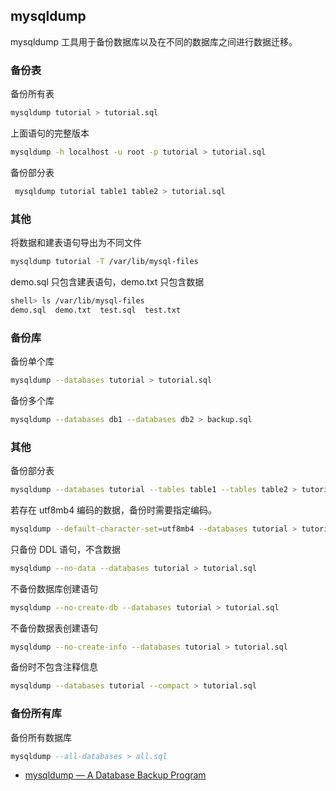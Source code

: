 ## mysqldump

mysqldump 工具用于备份数据库以及在不同的数据库之间进行数据迁移。

### 备份表

备份所有表

```sh
mysqldump tutorial > tutorial.sql
```

上面语句的完整版本

```sh
mysqldump -h localhost -u root -p tutorial > tutorial.sql
```

备份部分表

```sh
 mysqldump tutorial table1 table2 > tutorial.sql
```

### 其他

将数据和建表语句导出为不同文件

```sh
mysqldump tutorial -T /var/lib/mysql-files
```

demo.sql 只包含建表语句，demo.txt 只包含数据

```sh
shell> ls /var/lib/mysql-files
demo.sql  demo.txt  test.sql  test.txt
```

### 备份库

备份单个库

```sh
mysqldump --databases tutorial > tutorial.sql
```

备份多个库

```sh
mysqldump --databases db1 --databases db2 > backup.sql
```

### 其他

备份部分表

```sh
mysqldump --databases tutorial --tables table1 --tables table2 > tutorial.sql
```

若存在 utf8mb4 编码的数据，备份时需要指定编码。

```sh
mysqldump --default-character-set=utf8mb4 --databases tutorial > tutorial.sql
```

只备份 DDL 语句，不含数据

```sh
mysqldump --no-data --databases tutorial > tutorial.sql
```

不备份数据库创建语句

```sh
mysqldump --no-create-db --databases tutorial > tutorial.sql
```

不备份数据表创建语句

```sh
mysqldump --no-create-info --databases tutorial > tutorial.sql
```

备份时不包含注释信息

```sh
mysqldump --databases tutorial --compact > tutorial.sql
```

### 备份所有库

备份所有数据库

```sql
mysqldump --all-databases > all.sql
```

- [mysqldump — A Database Backup Program](https://dev.mysql.com/doc/refman/5.7/en/mysqldump.html)

